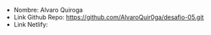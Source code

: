* Nombre: Alvaro Quiroga
* Link Github Repo: https://github.com/AlvaroQuir0ga/desafio-05.git
* Link Netlify: 

